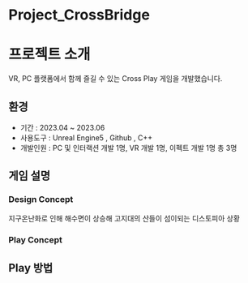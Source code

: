 # Project_CrossBridge



# 프로젝트 소개  
VR, PC 플랫폼에서 함께 즐길 수 있는 Cross Play 게임을 개발했습니다.

## 환경
* 기간 : 2023.04 ~ 2023.06
* 사용도구 : Unreal Engine5 , Github , C++
* 개발인원 : PC 및 인터랙션 개발 1명, VR 개발 1명, 이펙트 개발 1명 총 3명



## 게임 설명
### Design Concept
지구온난화로 인해 해수면이 상승해 고지대의 산들이 섬이되는 디스토피아 상황

### Play Concept




## Play 방법



